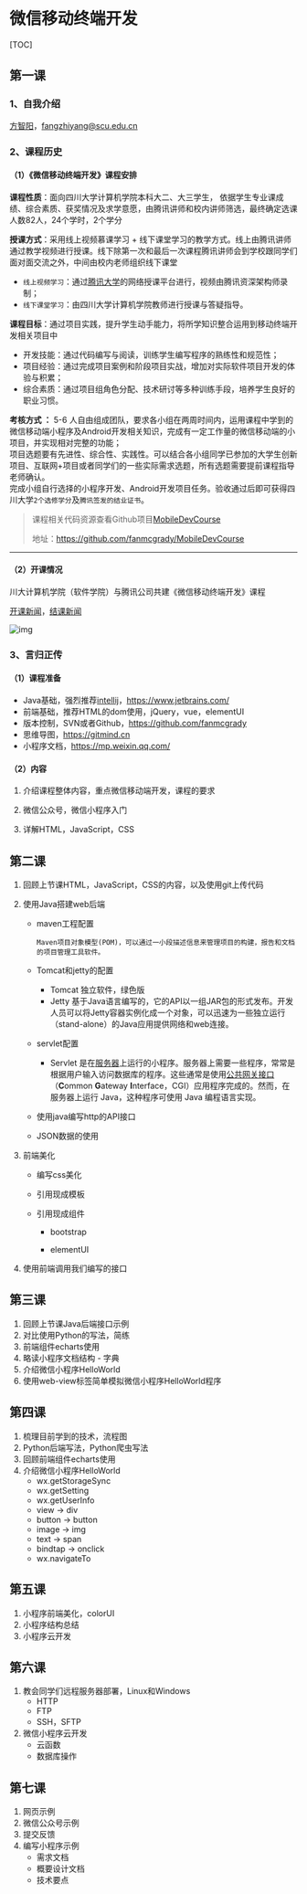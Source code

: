 # 微信移动终端开发

[TOC]

## 第一课

### 1、自我介绍

[方智阳](C:\Users\fanmc\OneDrive\个人\奖状\好未来奖\附件：个人情况目录.pdf)，fangzhiyang@scu.edu.cn

### 2、课程历史

#### （1）《微信移动终端开发》课程安排

**课程性质**：面向四川大学计算机学院本科大二、大三学生， 依据学生专业课成绩、综合素质、获奖情况及求学意愿，由腾讯讲师和校内讲师筛选，最终确定选课人数82人，24个学时，2个学分

**授课方式**：采用线上视频慕课学习 + 线下课堂学习的教学方式。线上由腾讯讲师通过教学视频进行授课。线下除第一次和最后一次课程腾讯讲师会到学校跟同学们面对面交流之外，中间由校内老师组织线下课堂

- `线上视频学习`：通过[腾讯大学](http://scu.daxueqq.edusoho.cn/)的网络授课平台进行，视频由腾讯资深架构师录制；
- `线下课堂学习`：由四川大学计算机学院教师进行授课与答疑指导。

**课程目标**：通过项目实践，提升学生动手能力，将所学知识整合运用到移动终端开发相关项目中

- 开发技能：通过代码编写与阅读，训练学生编写程序的熟练性和规范性；
- 项目经验：通过完成项目案例和阶段项目实战，增加对实际软件项目开发的体验与积累；
- 综合素质：通过项目组角色分配、技术研讨等多种训练手段，培养学生良好的职业习惯。

**考核方式 ：** 5-6 人自由组成团队，要求各小组在两周时间内，运用课程中学到的微信移动端小程序及Android开发相关知识，完成有一定工作量的微信移动端的小项目，并实现相对完整的功能；  
项目选题要有先进性、综合性、实践性。可以结合各小组同学已参加的大学生创新项目、互联网+项目或者同学们的一些实际需求选题，所有选题需要提前课程指导老师确认。   
完成小组自行选择的小程序开发、Android开发项目任务。验收通过后即可获得四川大学`2个选修学分`及`腾讯签发的结业证书`。

> 课程相关代码资源查看Github项目[MobileDevCourse](https://github.com/fanmcgrady/MobileDevCourse)
>
> 地址：https://github.com/fanmcgrady/MobileDevCourse

-----

#### （2）开课情况

川大计算机学院（软件学院）与腾讯公司共建《微信移动终端开发》课程

[开课新闻](http://www.scu.edu.cn/info/1207/3449.htm?from=singlemessage)，[结课新闻](http://cs.scu.edu.cn/info/1066/5830.htm)

![img](http://www.scu.edu.cn/__local/2/B2/D5/F65A770E1F717EA7A8A9B13B6D0_DCFAEA24_3F2B2.jpg)

### 3、言归正传

#### （1）课程准备

- Java基础，强烈推荐[intellij](https://www.jetbrains.com/)，https://www.jetbrains.com/
- 前端基础，推荐HTML的dom使用，jQuery，vue，elementUI
- 版本控制，SVN或者Github，https://github.com/fanmcgrady
- 思维导图，https://gitmind.cn
- 小程序文档，https://mp.weixin.qq.com/

#### （2）内容

1. 介绍课程整体内容，重点微信移动端开发，课程的要求

2. 微信公众号，微信小程序入门

3. 详解HTML，JavaScript，CSS

   

## 第二课

1. 回顾上节课HTML，JavaScript，CSS的内容，以及使用git上传代码

2. 使用Java搭建web后端

   - maven工程配置

     ```
     Maven项目对象模型(POM)，可以通过一小段描述信息来管理项目的构建，报告和文档的项目管理工具软件。
     ```

   - Tomcat和jetty的配置

     - Tomcat 独立软件，绿色版
     - Jetty 基于Java语言编写的，它的API以一组JAR包的形式发布。开发人员可以将Jetty容器实例化成一个对象，可以迅速为一些独立运行（stand-alone）的Java应用提供网络和web连接。

   - servlet配置

     - Servlet 是在[服务器](https://baike.baidu.com/item/服务器)上运行的小程序。服务器上需要一些程序，常常是根据用户输入访问数据库的程序。这些通常是使用[公共网关接口](https://baike.baidu.com/item/公共网关接口)（**C**ommon **G**ateway **I**nterface，CGI）应用程序完成的。然而，在服务器上运行 Java，这种程序可使用 Java 编程语言实现。

   - 使用java编写http的API接口

   - JSON数据的使用 

3. 前端美化

   - 编写css美化

   - 引用现成模板

   - 引用现成组件

     - bootstrap

     - elementUI
4. 使用前端调用我们编写的接口

## 第三课

1. 回顾上节课Java后端接口示例
1. 对比使用Python的写法，简练
1. 前端组件echarts使用
1. 略读小程序文档结构 - 字典
1. 介绍微信小程序HelloWorld
1. 使用web-view标签简单模拟微信小程序HelloWorld程序

## 第四课

1. 梳理目前学到的技术，流程图
1. Python后端写法，Python爬虫写法
1. 回顾前端组件echarts使用
1. 介绍微信小程序HelloWorld
    - wx.getStorageSync
    - wx.getSetting
    - wx.getUserInfo
    - view -> div
    - button -> button
    - image -> img
    - text -> span
    - bindtap -> onclick
    - wx.navigateTo

## 第五课
1. 小程序前端美化，colorUI
1. 小程序结构总结
1. 小程序云开发

## 第六课
1. 教会同学们远程服务器部署，Linux和Windows
   - HTTP
   - FTP
   - SSH，SFTP
1. 微信小程序云开发
   - 云函数
   - 数据库操作
   
## 第七课
1. 网页示例
1. 微信公众号示例
1. 提交反馈
1. 编写小程序示例
   - 需求文档
   - 概要设计文档
   - 技术要点 

